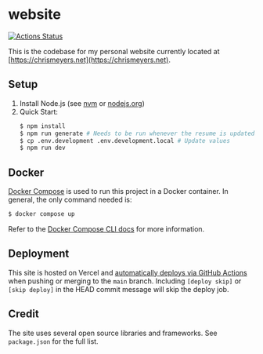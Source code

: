 # website

[![Actions Status](https://github.com/chrismeyers/website/actions/workflows/website.yml/badge.svg)](https://github.com/chrismeyers/website/actions/workflows/website.yml)

This is the codebase for my personal website currently located at [https://chrismeyers.net](https://chrismeyers.net).

## Setup

1. Install Node.js (see [nvm](https://github.com/nvm-sh/nvm) or [nodejs.org](https://nodejs.org/en/download))
1. Quick Start:
    ```sh
    $ npm install
    $ npm run generate # Needs to be run whenever the resume is updated
    $ cp .env.development .env.development.local # Update values
    $ npm run dev
    ```

## Docker

[Docker Compose](https://docs.docker.com/compose/) is used to run this project in a Docker container.
In general, the only command needed is:

```sh
$ docker compose up
```

Refer to the [Docker Compose CLI docs](https://docs.docker.com/compose/reference/) for more information.

## Deployment

This site is hosted on Vercel and [automatically deploys via GitHub Actions](https://vercel.com/guides/how-can-i-use-github-actions-with-vercel) when pushing or merging to the `main` branch.
Including `[deploy skip]` or `[skip deploy]` in the HEAD commit message will skip the deploy job.

## Credit

The site uses several open source libraries and frameworks. See `package.json` for the full list.
